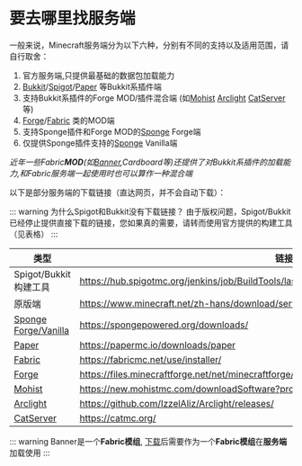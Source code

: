 # 要去哪里找服务端

一般来说，Minecraft服务端分为以下六种，分别有不同的支持以及适用范围，请自行取舍：

1. 官方服务端,只提供最基础的数据包加载能力
2. [Bukkit](https://dev.bukkit.org/)/[Spigot](https://www.spigotmc.org/)/[Paper](https://papermc.io/) 等Bukkit系插件端
3. 支持Bukkit系插件的Forge MOD/插件混合端 (如[Mohist](https://new.mohistmc.com/) [Arclight](https://github.com/IzzelAliz/Arclight) [CatServer](https://catmc.org/)等)
4. [Forge](https://files.minecraftforge.net/net/minecraftforge/forge/)/[Fabric](https://fabricmc.net/) 类的MOD端
5. 支持Sponge插件和Forge MOD的[Sponge](https://spongepowered.org/) Forge端
6. 仅提供Sponge插件支持的[Sponge](https://spongepowered.org/) Vanilla端

*近年一些Fabric**MOD**(如[Banner](https://new.mohistmc.com/),Cardboard等)还提供了对Bukkit系插件的加载能力,和Fabric服务端一起使用时也可以算作一种混合端*

以下是部分服务端的下载链接（直达网页，并不会自动下载）：

::: warning 为什么Spigot和Bukkit没有下载链接？
由于版权问题，Spigot/Bukkit已经停止提供直接下载的链接，您如果真的需要，请转而使用官方提供的构建工具（见表格）
:::

|类型|链接|
|---|---|
|Spigot/Bukkit 构建工具|<https://hub.spigotmc.org/jenkins/job/BuildTools/lastSuccessfulBuild/artifact/target/BuildTools.jar>|
|原版端|<https://www.minecraft.net/zh-hans/download/server>|
|[Sponge Forge/Vanilla](https://docs.spongepowered.org/stable/zh-CN/server/getting-started/implementations/spongeforge.html)|<https://spongepowered.org/downloads/>|
|[Paper](https://papermc.io/)|<https://papermc.io/downloads/paper>|
|[Fabric](https://fabricmc.net/)|<https://fabricmc.net/use/installer/>|
|[Forge](https://files.minecraftforge.net/net/minecraftforge/forge/)|<https://files.minecraftforge.net/net/minecraftforge/forge/>|
|[Mohist](https://new.mohistmc.com/)|<https://new.mohistmc.com/downloadSoftware?project=mohist/>|
|[Arclight](https://github.com/IzzelAliz/Arclight)|<https://github.com/IzzelAliz/Arclight/releases/>|
|[CatServer](https://catmc.org/)|<https://catmc.org/>|

::: warning Banner是一个**Fabric模组**,
[下载](https://new.mohistmc.com/downloadSoftware?project=banner)后需要作为一个**Fabric模组**在**服务端**加载使用
:::
